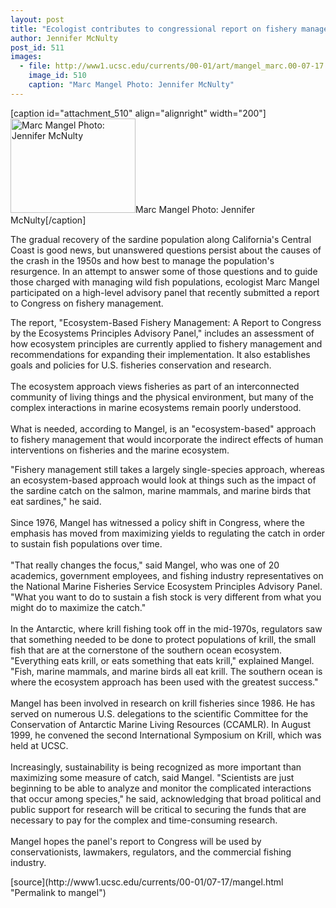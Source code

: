 ```yaml
---
layout: post
title: "Ecologist contributes to congressional report on fishery management"
author: Jennifer McNulty
post_id: 511
images:
  - file: http://www1.ucsc.edu/currents/00-01/art/mangel_marc.00-07-17.jpg
    image_id: 510
    caption: "Marc Mangel Photo: Jennifer McNulty"
---
```


[caption id="attachment_510" align="alignright" width="200"]<a href="http://localhost/mysite/wp-content/uploads/2000/07/mangel_marc.00-07-17.jpg"><img class="size-full wp-image-510" src="http://localhost/mysite/wp-content/uploads/2000/07/mangel_marc.00-07-17.jpg" alt="Marc Mangel Photo: Jennifer McNulty" width="200" height="151" /></a>Marc Mangel Photo: Jennifer McNulty[/caption]
<p>
  The gradual recovery of the sardine population along California's Central Coast is good news, but unanswered questions persist about the causes of the crash in the 1950s and how best to manage the population's resurgence. In an attempt to answer some of those questions and to guide those charged with managing wild fish populations, ecologist Marc Mangel participated on a high-level advisory panel that recently submitted a report to Congress on fishery management.
</p>The report, "Ecosystem-Based Fishery Management: A Report to Congress by the Ecosystems Principles Advisory Panel," includes an assessment of how ecosystem principles are currently applied to fishery management and recommendations for expanding their implementation. It also establishes goals and policies for U.S. fisheries conservation and research.<br>
<br>
The ecosystem approach views fisheries as part of an interconnected community of living things and the physical environment, but many of the complex interactions in marine ecosystems remain poorly understood.<br>
<br>
What is needed, according to Mangel, is an "ecosystem-based" approach to fishery management that would incorporate the indirect effects of human interventions on fisheries and the marine ecosystem.
<p>
  "Fishery management still takes a largely single-species approach, whereas an ecosystem-based approach would look at things such as the impact of the sardine catch on the salmon, marine mammals, and marine birds that eat sardines," he said.<br>
  <br>
  Since 1976, Mangel has witnessed a policy shift in Congress, where the emphasis has moved from maximizing yields to regulating the catch in order to sustain fish populations over time.<br>
  <br>
  "That really changes the focus," said Mangel, who was one of 20 academics, government employees, and fishing industry representatives on the National Marine Fisheries Service Ecosystem Principles Advisory Panel. "What you want to do to sustain a fish stock is very different from what you might do to maximize the catch."<br>
  <br>
  In the Antarctic, where krill fishing took off in the mid-1970s, regulators saw that something needed to be done to protect populations of krill, the small fish that are at the cornerstone of the southern ocean ecosystem. "Everything eats krill, or eats something that eats krill," explained Mangel. "Fish, marine mammals, and marine birds all eat krill. The southern ocean is where the ecosystem approach has been used with the greatest success."<br>
  <br>
  Mangel has been involved in research on krill fisheries since 1986. He has served on numerous U.S. delegations to the scientific Committee for the Conservation of Antarctic Marine Living Resources (CCAMLR). In August 1999, he convened the second International Symposium on Krill, which was held at UCSC.<br>
  <br>
  Increasingly, sustainability is being recognized as more important than maximizing some measure of catch, said Mangel. "Scientists are just beginning to be able to analyze and monitor the complicated interactions that occur among species," he said, acknowledging that broad political and public support for research will be critical to securing the funds that are necessary to pay for the complex and time-consuming research.<br>
  <br>
  Mangel hopes the panel's report to Congress will be used by conservationists, lawmakers, regulators, and the commercial fishing industry.
</p>
<p>

</p>
[source](http://www1.ucsc.edu/currents/00-01/07-17/mangel.html "Permalink to mangel")

